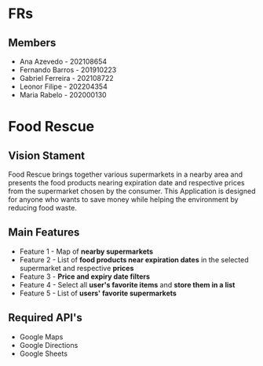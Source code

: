 # FRs

## Members

- Ana Azevedo - 202108654
- Fernando Barros - 201910223
- Gabriel Ferreira - 202108722
- Leonor Filipe - 202204354
- Maria Rabelo - 202000130

# Food Rescue

## Vision Stament

Food Rescue brings together various supermarkets in a nearby area and presents the food products nearing expiration date and respective prices from the supermarket chosen by the consumer. This Application is designed for anyone who wants to save money while helping the environment by reducing food waste.

## Main Features
 - Feature 1 - Map of **nearby supermarkets**
 - Feature 2 - List of **food products near expiration dates** in the selected supermarket and respective **prices**
 - Feature 3 - **Price and expiry date filters**
 - Feature 4 - Select all **user's favorite items** and **store them in a list**
 - Feature 5 - List of **users' favorite supermarkets**

## Required API's
- Google Maps
- Google Directions
- Google Sheets
